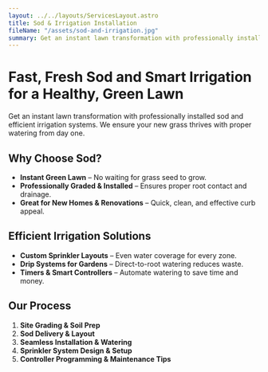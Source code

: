 ```yaml
---
layout: ../../layouts/ServicesLayout.astro
title: Sod & Irrigation Installation
fileName: "/assets/sod-and-irrigation.jpg"
summary: Get an instant lawn transformation with professionally installed sod and efficient irrigation systems. We ensure your new grass thrives with proper watering from day one.
---
```


# Fast, Fresh Sod and Smart Irrigation for a Healthy, Green Lawn

Get an instant lawn transformation with professionally installed sod and efficient irrigation systems. We ensure your new grass thrives with proper watering from day one.

## Why Choose Sod?

- **Instant Green Lawn** – No waiting for grass seed to grow.
- **Professionally Graded & Installed** – Ensures proper root contact and drainage.
- **Great for New Homes & Renovations** – Quick, clean, and effective curb appeal.

## Efficient Irrigation Solutions

- **Custom Sprinkler Layouts** – Even water coverage for every zone.
- **Drip Systems for Gardens** – Direct-to-root watering reduces waste.
- **Timers & Smart Controllers** – Automate watering to save time and money.

## Our Process

1. **Site Grading & Soil Prep**  
2. **Sod Delivery & Layout**  
3. **Seamless Installation & Watering**  
4. **Sprinkler System Design & Setup**  
5. **Controller Programming & Maintenance Tips**
